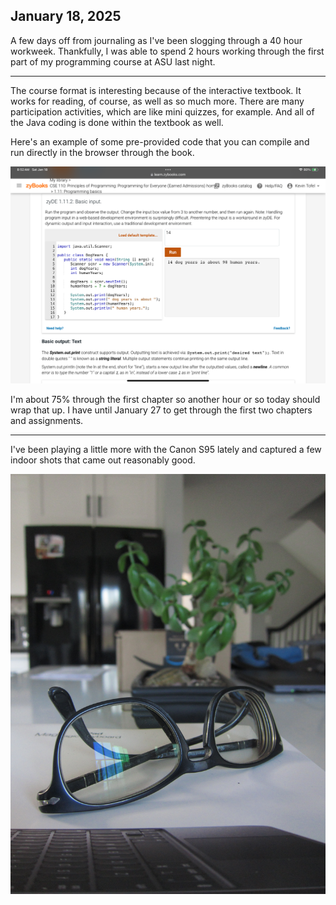## January 18, 2025

A few days off from journaling as I've been slogging through a 40 hour workweek. Thankfully, I was able to spend 2 hours working through the first part of my programming course at ASU last night.

---

The course format is interesting because of the interactive textbook. It works for reading, of course, as well as so much more. There are many participation activities, which are like mini quizzes, for example. And all of the Java coding is done within the textbook as well. 

Here's an example of some pre-provided code that you can compile and run directly in the browser through the book.

![Interactive Java course book](../../../Images/IMG_0007.png)

I'm about 75% through the first chapter so another hour or so today should wrap that up. I have until January 27 to get through the first two chapters and assignments.

---

I've been playing a little more with the Canon S95 lately and captured a few indoor shots that came out reasonably good.

![Canon S95 indoor shot](../../../Images/IMG_0089.jpeg)
